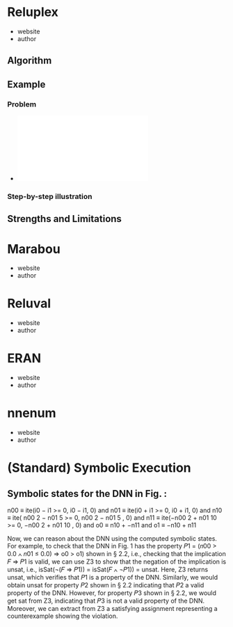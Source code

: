 # Reluplex
- website
- author

## Algorithm
## Example
### Problem 
- ![dnn example](files/dnn1.pdf)

### Step-by-step illustration

## Strengths and Limitations


# Marabou
- website
- author

# Reluval
- website
- author

# ERAN
- website
- author

# nnenum
- website
- author

# (Standard) Symbolic Execution

## Symbolic states for the DNN in Fig. :
n00 ≡ ite(i0 − i1 >= 0, i0 − i1, 0) and
n01 ≡ ite(i0 + i1 >= 0, i0 + i1, 0) and
n10 ≡ ite( n00
2 − n01
5 >= 0, n00
2 − n01
5 , 0) and
n11 ≡ ite(−n00
2 + n01
10 >= 0, −n00
2 + n01
10 , 0) and
o0 ≡ n10 + −n11 and
o1 ≡ −n10 + n11


Now, we can reason about the DNN using the computed symbolic states. For example, to check
that the DNN in Fig. 1 has the property 𝑃1 = (𝑛00 > 0.0 ∧ 𝑛01 ≤ 0.0) ⇒ o0 > o1) shown in § 2.2,
i.e., checking that the implication 𝐹 ⇒ 𝑃1 is valid, we can use Z3 to show that the negation of
the implication is unsat, i.e., isSat(¬(𝐹 ⇒ 𝑃1)) = isSat(𝐹 ∧ ¬𝑃1)) = unsat. Here, Z3 returns
unsat, which verifies that 𝑃1 is a property of the DNN.
Similarly, we would obtain unsat for property 𝑃2 shown in § 2.2 indicating that 𝑃2 a valid property
of the DNN. However, for property 𝑃3 shown in § 2.2, we would get sat from Z3, indicating that
𝑃3 is not a valid property of the DNN. Moreover, we can extract from Z3 a satisfying assignment
representing a counterexample showing the violation.
